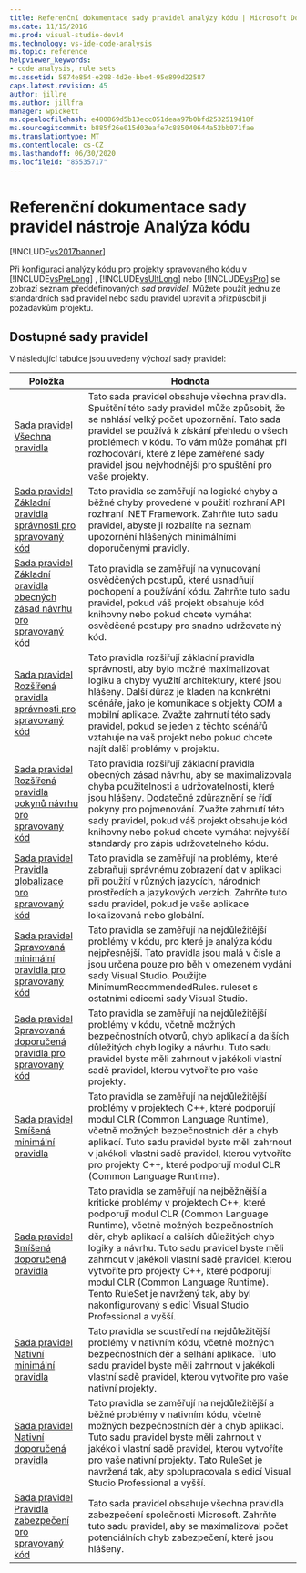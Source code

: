 ```yaml
---
title: Referenční dokumentace sady pravidel analýzy kódu | Microsoft Docs
ms.date: 11/15/2016
ms.prod: visual-studio-dev14
ms.technology: vs-ide-code-analysis
ms.topic: reference
helpviewer_keywords:
- code analysis, rule sets
ms.assetid: 5874e854-e298-4d2e-bbe4-95e899d22587
caps.latest.revision: 45
author: jillre
ms.author: jillfra
manager: wpickett
ms.openlocfilehash: e480869d5b13ecc051deaa97b0bfd2532519d18f
ms.sourcegitcommit: b885f26e015d03eafe7c885040644a52bb071fae
ms.translationtype: MT
ms.contentlocale: cs-CZ
ms.lasthandoff: 06/30/2020
ms.locfileid: "85535717"
---
```

# <a name="code-analysis-rule-set-reference"></a>Referenční dokumentace sady pravidel nástroje Analýza kódu
[!INCLUDE[vs2017banner](../includes/vs2017banner.md)]

Při konfiguraci analýzy kódu pro projekty spravovaného kódu v [!INCLUDE[vsPreLong](../includes/vsprelong-md.md)] , [!INCLUDE[vsUltLong](../includes/vsultlong-md.md)] nebo [!INCLUDE[vsPro](../includes/vspro-md.md)] se zobrazí seznam předdefinovaných *sad pravidel*. Můžete použít jednu ze standardních sad pravidel nebo sadu pravidel upravit a přizpůsobit ji požadavkům projektu.

## <a name="available-rule-sets"></a>Dostupné sady pravidel
 V následující tabulce jsou uvedeny výchozí sady pravidel:

|Položka|Hodnota|
|-|-|
|[Sada pravidel Všechna pravidla](../code-quality/all-rules-rule-set.md)|Tato sada pravidel obsahuje všechna pravidla. Spuštění této sady pravidel může způsobit, že se nahlásí velký počet upozornění. Tato sada pravidel se používá k získání přehledu o všech problémech v kódu. To vám může pomáhat při rozhodování, které z lépe zaměřené sady pravidel jsou nejvhodnější pro spuštění pro vaše projekty.|
|[Sada pravidel Základní pravidla správnosti pro spravovaný kód](../code-quality/basic-correctness-rules-rule-set-for-managed-code.md)|Tato pravidla se zaměřují na logické chyby a běžné chyby provedené v použití rozhraní API rozhraní .NET Framework. Zahrňte tuto sadu pravidel, abyste ji rozbalíte na seznam upozornění hlášených minimálními doporučenými pravidly.|
|[Sada pravidel Základní pravidla obecných zásad návrhu pro spravovaný kód](../code-quality/basic-design-guideline-rules-rule-set-for-managed-code.md)|Tato pravidla se zaměřují na vynucování osvědčených postupů, které usnadňují pochopení a používání kódu. Zahrňte tuto sadu pravidel, pokud váš projekt obsahuje kód knihovny nebo pokud chcete vymáhat osvědčené postupy pro snadno udržovatelný kód.|
|[Sada pravidel Rozšířená pravidla správnosti pro spravovaný kód](../code-quality/extended-correctness-rules-rule-set-for-managed-code.md)|Tato pravidla rozšiřují základní pravidla správnosti, aby bylo možné maximalizovat logiku a chyby využití architektury, které jsou hlášeny. Další důraz je kladen na konkrétní scénáře, jako je komunikace s objekty COM a mobilní aplikace. Zvažte zahrnutí této sady pravidel, pokud se jeden z těchto scénářů vztahuje na váš projekt nebo pokud chcete najít další problémy v projektu.|
|[Sada pravidel Rozšířená pravidla pokynů návrhu pro spravovaný kód](../code-quality/extended-design-guidelines-rules-rule-set-for-managed-code.md)|Tato pravidla rozšiřují základní pravidla obecných zásad návrhu, aby se maximalizovala chyba použitelnosti a udržovatelnosti, které jsou hlášeny. Dodatečné zdůraznění se řídí pokyny pro pojmenování. Zvažte zahrnutí této sady pravidel, pokud váš projekt obsahuje kód knihovny nebo pokud chcete vymáhat nejvyšší standardy pro zápis udržovatelného kódu.|
|[Sada pravidel Pravidla globalizace pro spravovaný kód](../code-quality/globalization-rules-rule-set-for-managed-code.md)|Tato pravidla se zaměřují na problémy, které zabraňují správnému zobrazení dat v aplikaci při použití v různých jazycích, národních prostředích a jazykových verzích. Zahrňte tuto sadu pravidel, pokud je vaše aplikace lokalizovaná nebo globální.|
|[Sada pravidel Spravovaná minimální pravidla pro spravovaný kód](../code-quality/managed-minimun-rules-rule-set-for-managed-code.md)|Tato pravidla se zaměřují na nejdůležitější problémy v kódu, pro které je analýza kódu nejpřesnější.  Tato pravidla jsou malá v čísle a jsou určena pouze pro běh v omezeném vydání sady Visual Studio.  Použijte MinimumRecommendedRules. ruleset s ostatními edicemi sady Visual Studio.|
|[Sada pravidel Spravovaná doporučená pravidla pro spravovaný kód](../code-quality/managed-recommended-rules-rule-set-for-managed-code.md)|Tato pravidla se zaměřují na nejdůležitější problémy v kódu, včetně možných bezpečnostních otvorů, chyb aplikací a dalších důležitých chyb logiky a návrhu. Tuto sadu pravidel byste měli zahrnout v jakékoli vlastní sadě pravidel, kterou vytvoříte pro vaše projekty.|
|[Sada pravidel Smíšená minimální pravidla](../code-quality/mixed-minimum-rules-rule-set.md)|Tato pravidla se zaměřují na nejdůležitější problémy v projektech C++, které podporují modul CLR (Common Language Runtime), včetně možných bezpečnostních děr a chyb aplikací. Tuto sadu pravidel byste měli zahrnout v jakékoli vlastní sadě pravidel, kterou vytvoříte pro projekty C++, které podporují modul CLR (Common Language Runtime).|
|[Sada pravidel Smíšená doporučená pravidla](../code-quality/mixed-recommended-rules-rule-set.md)|Tato pravidla se zaměřují na nejběžnější a kritické problémy v projektech C++, které podporují modul CLR (Common Language Runtime), včetně možných bezpečnostních děr, chyb aplikací a dalších důležitých chyb logiky a návrhu. Tuto sadu pravidel byste měli zahrnout v jakékoli vlastní sadě pravidel, kterou vytvoříte pro projekty C++, které podporují modul CLR (Common Language Runtime).  Tento RuleSet je navržený tak, aby byl nakonfigurovaný s edicí Visual Studio Professional a vyšší.|
|[Sada pravidel Nativní minimální pravidla](../code-quality/native-minimum-rules-rule-set.md)|Tato pravidla se soustředí na nejdůležitější problémy v nativním kódu, včetně možných bezpečnostních děr a selhání aplikace. Tuto sadu pravidel byste měli zahrnout v jakékoli vlastní sadě pravidel, kterou vytvoříte pro vaše nativní projekty.|
|[Sada pravidel Nativní doporučená pravidla](../code-quality/native-recommended-rules-rule-set.md)|Tato pravidla se zaměřují na nejdůležitější a běžné problémy v nativním kódu, včetně možných bezpečnostních děr a chyb aplikací.  Tuto sadu pravidel byste měli zahrnout v jakékoli vlastní sadě pravidel, kterou vytvoříte pro vaše nativní projekty.  Tato RuleSet je navržená tak, aby spolupracovala s edicí Visual Studio Professional a vyšší.|
|[Sada pravidel Pravidla zabezpečení pro spravovaný kód](../code-quality/security-rules-rule-set-for-managed-code.md)|Tato sada pravidel obsahuje všechna pravidla zabezpečení společnosti Microsoft. Zahrňte tuto sadu pravidel, aby se maximalizoval počet potenciálních chyb zabezpečení, které jsou hlášeny.|

